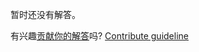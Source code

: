 
暂时还没有解答。

有兴趣[贡献你的解答](https://github.com/BFEdev/BFE.dev-solutions/blob/main/problem/implement-range_zh.md)吗? [Contribute guideline](https://github.com/BFEdev/BFE.dev-solutions#how-to-contribute)
